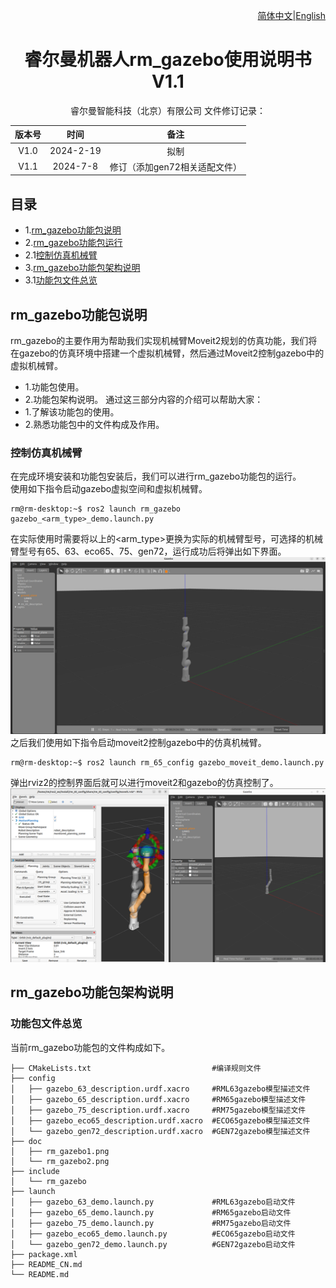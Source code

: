 <div align="right">
 
[简体中文](https://github.com/RealManRobot/ros2_rm_robot/blob/humble1.1.0/rm_gazebo/README_CN.md)|[English](https://github.com/RealManRobot/ros2_rm_robot/blob/humble1.1.0/rm_gazebo/README.md)

</div>

<div align="center">

# 睿尔曼机器人rm_gazebo使用说明书V1.1
 
睿尔曼智能科技（北京）有限公司 
文件修订记录：

| 版本号| 时间   | 备注  | 
| :---: | :-----: | :---: |
|V1.0    |2024-2-19  |拟制 |
|V1.1    |2024-7-8   |修订（添加gen72相关适配文件） |

</div>

## 目录
* 1.[rm_gazebo功能包说明](#rm_gazebo功能包说明)
* 2.[rm_gazebo功能包运行](#rm_gazebo功能包运行)
* 2.1[控制仿真机械臂](#控制仿真机械臂)
* 3.[rm_gazebo功能包架构说明](#rm_gazebo功能包架构说明)
* 3.1[功能包文件总览](#功能包文件总览)

## rm_gazebo功能包说明
rm_gazebo的主要作用为帮助我们实现机械臂Moveit2规划的仿真功能，我们将在gazebo的仿真环境中搭建一个虚拟机械臂，然后通过Moveit2控制gazebo中的虚拟机械臂。
* 1.功能包使用。
* 2.功能包架构说明。
通过这三部分内容的介绍可以帮助大家：  
* 1.了解该功能包的使用。
* 2.熟悉功能包中的文件构成及作用。
### 控制仿真机械臂
在完成环境安装和功能包安装后，我们可以进行rm_gazebo功能包的运行。  
使用如下指令启动gazebo虚拟空间和虚拟机械臂。
```
rm@rm-desktop:~$ ros2 launch rm_gazebo gazebo_<arm_type>_demo.launch.py
```
在实际使用时需要将以上的<arm_type>更换为实际的机械臂型号，可选择的机械臂型号有65、63、eco65、75、gen72，运行成功后将弹出如下界面。  
![image](doc/rm_gazebo1.png)
之后我们使用如下指令启动moveit2控制gazebo中的仿真机械臂。
```
rm@rm-desktop:~$ ros2 launch rm_65_config gazebo_moveit_demo.launch.py
```
弹出rviz2的控制界面后就可以进行moveit2和gazebo的仿真控制了。
![image](doc/rm_gazebo2.png)
## rm_gazebo功能包架构说明
### 功能包文件总览
当前rm_gazebo功能包的文件构成如下。
```
├── CMakeLists.txt                           #编译规则文件
├── config
│   ├── gazebo_63_description.urdf.xacro     #RML63gazebo模型描述文件
│   ├── gazebo_65_description.urdf.xacro     #RM65gazebo模型描述文件
│   ├── gazebo_75_description.urdf.xacro     #RM75gazebo模型描述文件
│   ├── gazebo_eco65_description.urdf.xacro  #ECO65gazebo模型描述文件
│   └── gazebo_gen72_description.urdf.xacro  #GEN72gazebo模型描述文件
├── doc
│   ├── rm_gazebo1.png
│   └── rm_gazebo2.png
├── include
│   └── rm_gazebo
├── launch
│   ├── gazebo_63_demo.launch.py             #RML63gazebo启动文件
│   ├── gazebo_65_demo.launch.py             #RM65gazebo启动文件
│   ├── gazebo_75_demo.launch.py             #RM75gazebo启动文件
│   ├── gazebo_eco65_demo.launch.py          #ECO65gazebo启动文件
│   └── gazebo_gen72_demo.launch.py          #GEN72gazebo启动文件
├── package.xml
├── README_CN.md
└── README.md
```
